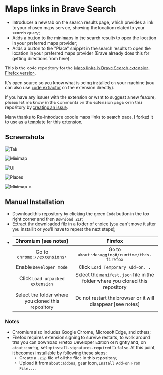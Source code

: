 # Maps links in Brave Search

- Introduces a new tab on the search results page, which provides a link to your chosen maps service, showing the location related to your search query;
- Adds a button to the minimaps in the search results to open the location in your preferred maps provider;
- Adds a button to the "Place" snippet in the search results to open the location in your preferred maps provider (Brave already does this for getting directions from here).

This is the code repository for the [Maps links in Brave Search extension](https://chromewebstore.google.com/detail/maps-links-in-brave-searc/ondbffgahgofdhonchkcoiigkolcbdmk). [Firefox version](https://addons.mozilla.org/firefox/addon/maps-links-in-brave-search/).

It's open source so you know what is being installed on your machine (you can also use [code extractor](https://chromewebstore.google.com/detail/chrome-extension-source-v/jifpbeccnghkjeaalbbjmodiffmgedin) on the extension directly).

If you have any issues with the extension or want to suggest a new feature, please let me know in the comments on the extension page or in this repository by [creating an issue](https://github.com/stignarnia/add-maps-links-brave-search/issues).

Many thanks to [Re-introduce google maps links to search page](https://github.com/mrakowski0/readd-gmaps-links-chrome-extension). I forked it to use as a template for this extension.

## Screenshots

![Tab](https://github.com/stignarnia/add-maps-links-brave-search/assets/80171209/1065a534-9d93-4d82-9921-288579718b36)

![Minimap](https://github.com/stignarnia/add-maps-links-brave-search/assets/80171209/5e7fd2d5-6d4f-4269-9cfe-183511cd65d1)

![UI](https://github.com/stignarnia/add-maps-links-brave-search/assets/80171209/ab4f37cc-8f7d-4e86-81ee-b996d27a25db)

![Places](https://github.com/stignarnia/add-maps-links-brave-search/assets/80171209/e8b37541-e5e0-4e68-ab0a-b15d1674a64d)

![Minimap-s](https://github.com/stignarnia/add-maps-links-brave-search/assets/80171209/b84f9629-14f4-4cda-b09f-39c7a116a1d4)

## Manual Installation

- Download this repository by clicking the green `Code` button in the top right corner and then `Download ZIP`;
- Extract the downloaded file in a folder of choice (you can't move it after you install it or you'll have to repeat the next steps);
-   | Chromium [see notes] | Firefox |
    | :----: | :---: |
    | Go to `chrome://extensions/` | Go to `about:debugging#/runtime/this-firefox` |
    | Enable `Developer mode` | Click `Load Temporary Add-on...` |
    | Click `Load unpacked extension` | Select the `manifest.json` file in the folder where you cloned this repository |
    | Select the folder where you cloned this repository | Do not restart the browser or it will disappear [see notes] |

### Notes

- Chromium also includes Google Chrome, Microsoft Edge, and others;
- Firefox requires extension signing to survive restarts, to work around this you can download Firefox Developer Edition or Nightly and, on `about:config`, set `xpinstall.signatures.required` to `false`. At this point, it becomes installable by following these steps:
    - Create a `.zip` file of all the files in this repository;
    - Upload it from `about:addons`, gear icon, `Install Add-on From File...`.